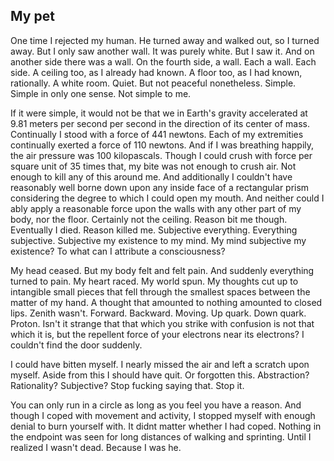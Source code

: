 ## My pet
One time I rejected my human. He turned away and walked out, so I turned away. But I only saw another wall. It was purely white. But I saw it. And on another side there was a wall. On the fourth side, a wall. Each a wall. Each side. A ceiling too, as I already had known. A floor too, as I had known, rationally. A white room. Quiet. But not peaceful nonetheless. Simple. Simple in only one sense. Not simple to me.

If it were simple, it would not be that we in Earth's gravity accelerated at 9.81 meters per second per second in the direction of its center of mass. Continually I stood with a force of 441 newtons. Each of my extremities continually exerted a force of 110 newtons. And if I was breathing happily, the air pressure was 100 kilopascals. Though I could crush with force per square unit of 35 times that, my bite was not enough to crush air. Not enough to kill any of this around me. And additionally I couldn't have reasonably well borne down upon any inside face of a rectangular prism considering the degree to which I could open my mouth. And neither could I ably apply a reasonable force upon the walls with any other part of my body, nor the floor. Certainly not the ceiling. Reason bit me though. Eventually I died. Reason killed me. Subjective everything. Everything subjective. Subjective my existence to my mind. My mind subjective my existence? To what can I attribute a consciousness?

My head ceased. But my body felt and felt pain. And suddenly everything turned to pain. My heart raced. My world spun. My thoughts cut up to intangible small pieces that fell through the smallest spaces between the matter of my hand. A thought that amounted to nothing amounted to closed lips. Zenith wasn't. Forward. Backward. Moving. Up quark. Down quark. Proton. Isn't it strange that that which you strike with confusion is not that which it is, but the repellent force of your electrons near its electrons? I couldn't find the door suddenly.

I could have bitten myself. I nearly missed the air and left a scratch upon myself. Aside from this I should have quit. Or forgotten this. Abstraction? Rationality? Subjective? Stop fucking saying that. Stop it.

You can only run in a circle as long as you feel you have a reason. And though I coped with movement and activity, I stopped myself with enough denial to burn yourself with. It didnt matter whether I had coped. Nothing in the endpoint was seen for long distances of walking and sprinting.
Until I realized I wasn't dead. Because I was he.

